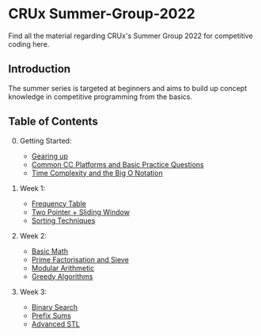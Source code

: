 # CRUx Summer-Group-2022

Find all the material regarding CRUx's Summer Group 2022 for competitive coding here.

## Introduction

The summer series is targeted at beginners and aims to build up concept knowledge in competitive programming from the basics.

## Table of Contents

0. Getting Started:

    - [Gearing up](/Week-0/Topic1-GearingUp.md)
    - [Common CC Platforms and Basic Practice Questions](/Week-0/Topic2-CCPlatforms.md)
    - [Time Complexity and the Big O Notation](/Week-0/Topic3-TimeComplexity.md)

1. Week 1:

    - [Frequency Table](/Week-1/Topic%201%20-%20Frequency%20Table.md)
    - [Two Pointer + Sliding Window](Week-1/Topic%202%20-%20Two%20Pointer%20+%20Sliding%20Window.md)
    - [Sorting Techniques](Week-1/Topic%203%20-%20Sorting%20Techniques.md)

2. Week 2:

    - [Basic Math](/Week-2/Topic%201%20-%20Basic%20Maths.md)
    - [Prime Factorisation and Sieve](Week-2/Topic%202%20-%20Prime%20and%20Sieve.md)
    - [Modular Arithmetic](Week-2/Topic%203%20-%20Modular%20Arithmetic.md)
    - [Greedy Algorithms](Week-2/Topic%204%20-%20Greedy%20Algorithms.md)

3. Week 3:
    - [Binary Search](/Week-3/Topic%201%20-%20Binary%20Search.md)
    - [Prefix Sums](/Week-3/Topic%202%20-%20Prefix%20Sums.md)
    - [Advanced STL](/Week-3/Topic%203%20-%20Advanced%20STL.md)

